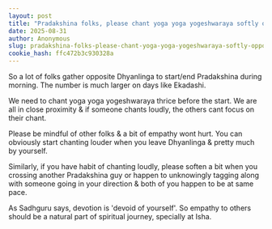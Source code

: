 ```yaml
---
layout: post
title: "Pradakshina folks, please chant yoga yoga yogeshwaraya softly opposite Dhyanlinga"
date: 2025-08-31
author: Anonymous
slug: pradakshina-folks-please-chant-yoga-yoga-yogeshwaraya-softly-opposite-dhyanlinga
cookie_hash: ffc472b3c930328a
---
```


So a lot of folks gather opposite Dhyanlinga to start/end Pradakshina during morning. The number is much larger on days like Ekadashi.

We need to chant yoga yoga yogeshwaraya thrice before the start. We are all in close proximity & if someone chants loudly, the others cant focus on their chant.

Please be mindful of other folks & a bit of empathy wont hurt. You can obviously start chanting louder when you leave Dhyanlinga & pretty much by yourself.

Similarly, if you have habit of chanting loudly, please soften a bit when you crossing another Pradakshina guy or happen to unknowingly tagging along with someone going in your direction & both of you happen to be at same pace.

As Sadhguru says, devotion is 'devoid of yourself'. So empathy to others should be a natural part of spiritual journey, specially at Isha.

